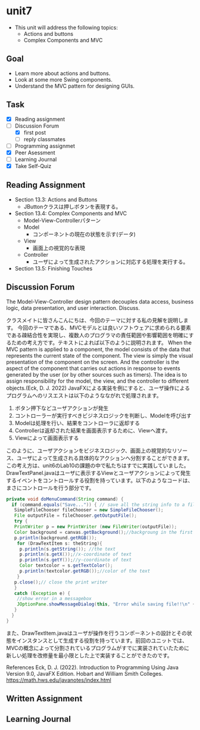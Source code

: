 # unit7

- This unit will address the following topics:
  - Actions and buttons
  - Complex Components and MVC

## Goal

- Learn more about actions and buttons.
- Look at some more Swing components.
- Understand the MVC pattern for designing GUIs.

## Task

- [x] Reading assignment
- [ ] Discussion Forum
  - [x] first post
  - [ ] reply classmates
- [ ] Programming assignmet
- [x] Peer Asessment
- [ ] Learning Journal
- [x] Take Self-Quiz

## Reading Assignment

- Section 13.3: Actions and Buttons
  - JButtonクラスは押しボタンを表現する。
- Section 13.4: Complex Components and MVC
  - Model-View-Controllerパターン
  - Model
    - コンポーネントの現在の状態を示す(データ)
  - View
    - 画面上の視覚的な表現
  - Controller
    - ユーザによって生成されたアクションに対応する処理を実行する。
- Section 13.5: Finishing Touches

## Discussion Forum

The Model-View-Controller design pattern decouples data access, business logic, data presentation, and user interaction. Discuss.

クラスメイトに皆さんこんにちは、今回のテーマに対する私の見解を説明します。
今回のテーマである、MVCモデルとは良いソフトウェアに求められる要素である疎結合性を実現し、複数人のプログラマの責任範囲や影響範囲を明確にするための考え方です。テキストによれば以下のように説明されます。
When the MVC pattern is applied to a component, the model consists of the data that represents the current state of the component. The view is simply the visual presentation of the component on the screen. And the controller is the aspect of the component that carries out actions in response to events generated by the user (or by other sources such as timers). The idea is to assign responsibility for the model, the view, and the controller to different objects.(Eck, D. J. 2022)
JavaFXによる実装を例にすると、ユーザ操作によるプログラムへのリスエストは以下のようなながれで処理されます。

1. ボタン押下などユーザアクションが発生
2. コントローラーが実行すべきビジネスロジックを判断し、Modelを呼び出す
3. Modelは処理を行い、結果をコントローラに返却する
4. Controllerは返却された結果を画面表示するために、Viewへ渡す。
5. Viewによって画面表示する

このように、ユーザアクションをビジネスロジック、画面上の視覚的なリソース、ユーザによって生成される具体的なアクションへ分割することができます。この考え方は、unit6のLab10の課題の中で私たちはすでに実践していました。
DrawTextPanel.javaはユーザに表示するViewとユーザアクションによって発生するイベントをコントロールする役割を持っています。以下のようなコードは、まさにコントロールを行う部分です。

```java
private void doMenuCommand(String command) {
  if (command.equals("Save...")) { // save all the string info to a file
   SimpleFileChooser fileChooser = new SimpleFileChooser();
   File outputFile = fileChooser.getOutputFile();
   try {
   PrintWriter p = new PrintWriter (new FileWriter(outputFile));
   Color background = canvas.getBackground();//backgroung in the first line
   p.println(background.getRGB());
    for (DrawTextItem s: theString){
     p.println(s.getString()); //the text 
     p.println(s.getX());//x-coordinate of text
     p.println(s.getY());//y-coordinate of text
     Color textcolor = s.getTextColor();
     p.println(textcolor.getRGB());//color of the text
    }
   p.close();// close the print writer
   }
   catch (Exception e) {
    //show error in a messagebox
    JOptionPane.showMessageDialog(this, "Error while saving file!!\n" +e);
   }
  }
} 
```

また、DrawTextItem.javaはユーザが操作を行うコンポーネントの設計とその状態をインスタンスとして生成する役割を持っています。前回のユニットでは、MVCの概念によって分割されているプログラムがすでに実装されていたために新しい処理を改修量を最小限とした上で実装することができたのです。

References
Eck, D. J. (2022). Introduction to Programming Using Java
Version 9.0, JavaFX Edition. Hobart and William Smith Colleges. <https://math.hws.edu/javanotes/index.html>

## Written Assignment

## Learning Journal

